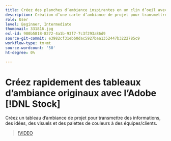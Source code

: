```yaml
---
title: Créez des planches d’ambiance inspirantes en un clin d’oeil avec Adobe [!DNL Stock]
description: Création d’une carte d’ambiance de projet pour transmettre des informations, des idées, des visuels et des palettes de couleurs à des équipes/clients
role: User
level: Beginner, Intermediate
thumbnail: 331816.jpg
exl-id: 980b5818-8272-4a1b-93f7-7c3f293a86d9
source-git-commit: e3982cf31ebb0dac5927baa1352447b3222785c9
workflow-type: tm+mt
source-wordcount: '50'
ht-degree: 0%

---
```


# Créez rapidement des tableaux d’ambiance originaux avec l’Adobe [!DNL Stock]

Créez un tableau d’ambiance de projet pour transmettre des informations, des idées, des visuels et des palettes de couleurs à des équipes/clients.

>[!VIDEO](https://video.tv.adobe.com/v/331816?hidetitle=true)
